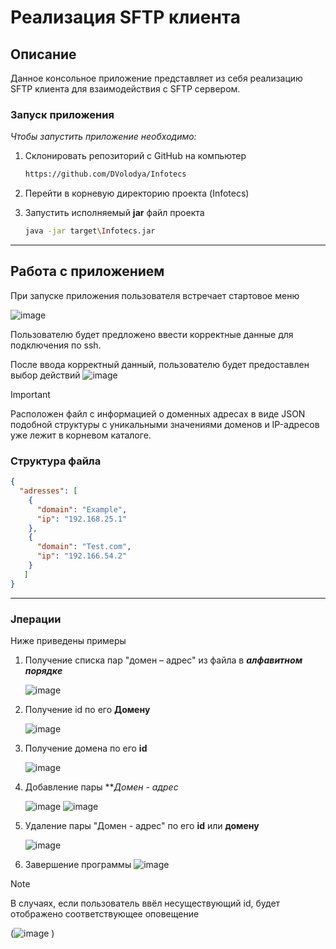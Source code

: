 # Реализация SFTP клиента

## Описание

Данное консольное приложение представляет из себя реализацию SFTP клиента для взаимодействия с SFTP сервером.

### Запуск приложения

*Чтобы запустить приложение необходимо:*
1. Склонировать репозиторий с GitHub на компьютер
   ```sh
   https://github.com/DVolodya/Infotecs
    ```
2. Перейти в корневую директорию проекта (Infotecs)
   
3. Запустить исполняемый **jar** файл проекта
   ```sh
   java -jar target\Infotecs.jar
   ```
----
## Работа с приложением
При запуске приложения пользователя встречает стартовое меню

![image](https://github.com/user-attachments/assets/6e769a3e-5054-4391-955c-3c66d193daee)


Пользователю будет предложено ввести корректные данные для подключения по ssh.

После ввода корректный данный, пользователю будет предоставлен выбор действий
![image](https://github.com/user-attachments/assets/03e95a83-172f-424d-9016-b9603f349b8f)


>[!IMPORTANT]
>Расположен файл с информацией о доменных адресах в виде JSON подобной
>структуры с уникальными значениями доменов и IP-адресов уже лежит в корневом каталоге.
>

### Структура файла

```json
{
  "adresses": [
    {
      "domain": "Example",
      "ip": "192.168.25.1"
    },
    {
      "domain": "Test.com",
      "ip": "192.166.54.2"
    }
   ]
}
```

----

### Jперации

Ниже приведены примеры 

1. Получение списка пар "домен – адрес" из файла в ***алфавитном порядке***

   ![image](https://github.com/user-attachments/assets/5e84c6f0-06ae-487d-8620-71374c58a2fa)


2. Получение id по его **Домену**

    ![image](https://github.com/user-attachments/assets/162ba1a4-f682-41a9-96ad-13bcc0ae49d8)


3. Получение домена по его **id**

   ![image](https://github.com/user-attachments/assets/cd8b3313-ec9d-40af-98b0-b604130d9e23)

4. Добавление пары ***Домен - адрес*

   ![image](https://github.com/user-attachments/assets/c162318a-74fa-4a98-a053-8e55c4dfac3f)
   ![image](https://github.com/user-attachments/assets/33fbff68-b2b7-44d7-be3a-353b0914aaa1)

5. Удаление пары "Домен - адрес" по его **id** или **домену**

    ![image](https://github.com/user-attachments/assets/499868ac-c741-4ba1-b51a-80bbb01a6e66)

6. Завершение программы
   ![image](https://github.com/user-attachments/assets/a2f5fb0e-a6ef-4b80-b5d7-31ccdcf7e6a6)

>[!NOTE]
 >В случаях, если пользователь ввёл несуществующий id, будет
 >отображено соответствующее оповещение


(![image](https://github.com/user-attachments/assets/8919205b-168d-4aa5-960c-3b2c743c3e9c)
)
